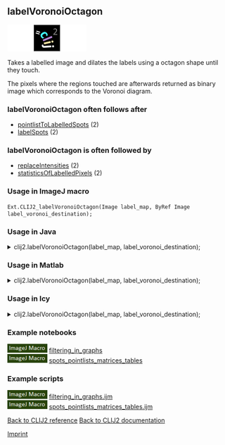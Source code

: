 ## labelVoronoiOctagon
<img src="images/mini_empty_logo.png"/><img src="images/mini_clij2_logo.png"/><img src="images/mini_empty_logo.png"/>

Takes a labelled image and dilates the labels using a octagon shape until they touch. 

The pixels where  the regions touched are afterwards returned as binary image which corresponds to the Voronoi diagram.

### labelVoronoiOctagon often follows after
* <a href="reference_pointlistToLabelledSpots">pointlistToLabelledSpots</a> (2)
* <a href="reference_labelSpots">labelSpots</a> (2)


### labelVoronoiOctagon is often followed by
* <a href="reference_replaceIntensities">replaceIntensities</a> (2)
* <a href="reference_statisticsOfLabelledPixels">statisticsOfLabelledPixels</a> (2)


### Usage in ImageJ macro
```
Ext.CLIJ2_labelVoronoiOctagon(Image label_map, ByRef Image label_voronoi_destination);
```


### Usage in Java


<details>

<summary>
clij2.labelVoronoiOctagon(label_map, label_voronoi_destination);
</summary>
<pre class="highlight">// init CLIJ and GPU
import net.haesleinhuepf.clij2.CLIJ2;
import net.haesleinhuepf.clij.clearcl.ClearCLBuffer;
CLIJ2 clij2 = CLIJ2.getInstance();

// get input parameters
ClearCLBuffer label_map = clij2.push(label_mapImagePlus);
label_voronoi_destination = clij2.create(label_map);
</pre>

<pre class="highlight">
// Execute operation on GPU
clij2.labelVoronoiOctagon(label_map, label_voronoi_destination);
</pre>

<pre class="highlight">
//show result
label_voronoi_destinationImagePlus = clij2.pull(label_voronoi_destination);
label_voronoi_destinationImagePlus.show();

// cleanup memory on GPU
clij2.release(label_map);
clij2.release(label_voronoi_destination);
</pre>

</details>



### Usage in Matlab


<details>

<summary>
clij2.labelVoronoiOctagon(label_map, label_voronoi_destination);
</summary>
<pre class="highlight">% init CLIJ and GPU
clij2 = init_clatlab();

% get input parameters
label_map = clij2.pushMat(label_map_matrix);
label_voronoi_destination = clij2.create(label_map);
</pre>

<pre class="highlight">
% Execute operation on GPU
clij2.labelVoronoiOctagon(label_map, label_voronoi_destination);
</pre>

<pre class="highlight">
% show result
label_voronoi_destination = clij2.pullMat(label_voronoi_destination)

% cleanup memory on GPU
clij2.release(label_map);
clij2.release(label_voronoi_destination);
</pre>

</details>



### Usage in Icy


<details>

<summary>
clij2.labelVoronoiOctagon(label_map, label_voronoi_destination);
</summary>
<pre class="highlight">// init CLIJ and GPU
importClass(net.haesleinhuepf.clicy.CLICY);
importClass(Packages.icy.main.Icy);

clij2 = CLICY.getInstance();

// get input parameters
label_map_sequence = getSequence();label_map = clij2.pushSequence(label_map_sequence);
label_voronoi_destination = clij2.create(label_map);
</pre>

<pre class="highlight">
// Execute operation on GPU
clij2.labelVoronoiOctagon(label_map, label_voronoi_destination);
</pre>

<pre class="highlight">
// show result
label_voronoi_destination_sequence = clij2.pullSequence(label_voronoi_destination)
Icy.addSequence(label_voronoi_destination_sequence
// cleanup memory on GPU
clij2.release(label_map);
clij2.release(label_voronoi_destination);
</pre>

</details>





### Example notebooks
<a href="https://clij.github.io/clij2-docs/md/filtering_in_graphs"><img src="images/language_macro.png" height="20"/></a> [filtering_in_graphs](https://clij.github.io/clij2-docs/md/filtering_in_graphs)  
<a href="https://clij.github.io/clij2-docs/md/spots_pointlists_matrices_tables"><img src="images/language_macro.png" height="20"/></a> [spots_pointlists_matrices_tables](https://clij.github.io/clij2-docs/md/spots_pointlists_matrices_tables)  




### Example scripts
<a href="https://github.com/clij/clij2-docs/blob/master/src/main/macro/filtering_in_graphs.ijm"><img src="images/language_macro.png" height="20"/></a> [filtering_in_graphs.ijm](https://github.com/clij/clij2-docs/blob/master/src/main/macro/filtering_in_graphs.ijm)  
<a href="https://github.com/clij/clij2-docs/blob/master/src/main/macro/spots_pointlists_matrices_tables.ijm"><img src="images/language_macro.png" height="20"/></a> [spots_pointlists_matrices_tables.ijm](https://github.com/clij/clij2-docs/blob/master/src/main/macro/spots_pointlists_matrices_tables.ijm)  


[Back to CLIJ2 reference](https://clij.github.io/clij2-docs/reference)
[Back to CLIJ2 documentation](https://clij.github.io/clij2-docs)

[Imprint](https://clij.github.io/imprint)
